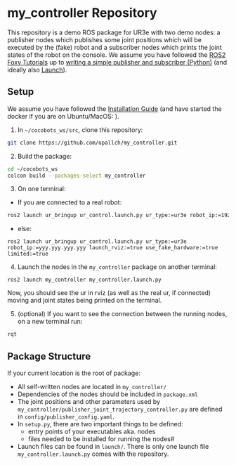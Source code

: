 # my_controller Repository

This repository is a demo ROS package for UR3e with two demo nodes: a publisher nodes which publishes some joint positions which will be executed by the (fake) robot and a subscriber nodes which prints the joint states of the robot on the console. We assume you have followed the [ROS2 Foxy Tutorials](https://docs.ros.org/en/foxy/Tutorials.html) up to [writing a simple publisher and subscriber (Python)](https://docs.ros.org/en/foxy/Tutorials/Beginner-Client-Libraries/Writing-A-Simple-Py-Publisher-And-Subscriber.html) (and ideally also [Launch](https://docs.ros.org/en/foxy/Tutorials/Intermediate/Launch/Launch-Main.html)).

## Setup
We assume you have followed the [Installation Guide](https://github.com/opallch/ur3e_environment/wiki/Installation-Guide) (and have started the docker if you are on Ubuntu/MacOS: ).
1. In `~/cocobots_ws/src`, clone this repository:
```bash
git clone https://github.com/opallch/my_controller.git
``` 
2. Build the package:
```bash
cd ~/cocobots_ws
colcon build --packages-select my_controller
``` 
3. On one terminal:
- If you are connected to a real robot:
```bash
ros2 launch ur_bringup ur_control.launch.py ur_type:=ur3e robot_ip:=192.168.0.4 launch_rviz:=true reverse_ip:=<your IP address> limited:=true
```
- else:
```
ros2 launch ur_bringup ur_control.launch.py ur_type:=ur3e robot_ip:=yyy.yyy.yyy.yyy launch_rviz:=true use_fake_hardware:=true limited:=true
```

4. Launch the nodes in the `my_controller` package on another terminal:
```
ros2 launch my_controller my_controller.launch.py
```
Now, you should see the ur in rviz (as well as the real ur, if connected) moving and joint states being printed on the terminal.

5. (optional) If you want to see the connection between the running nodes, on a new terminal run:
```bash
rqt
```

## Package Structure
If your current location is the root of package:
- All self-written nodes are located in `my_controller/`
- Dependencies of the nodes should be included in `package.xml`
- The joint positions and other parameters used by `my_controller/publisher_joint_trajectory_controller.py` are defined in `config/publisher_config.yaml`.
- In `setup.py`, there are two important things to be defined:
    - entry points of your executables aka. nodes
    - files needed to be installed for running the nodes#
- Launch files can be found in `launch/`. There is only one launch file `my_controller.launch.py` comes with the repository.